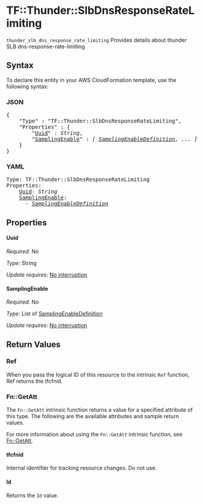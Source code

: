 # TF::Thunder::SlbDnsResponseRateLimiting

`thunder_slb_dns_response_rate_limiting` Provides details about thunder SLB dns-response-rate-limiting

## Syntax

To declare this entity in your AWS CloudFormation template, use the following syntax:

### JSON

<pre>
{
    "Type" : "TF::Thunder::SlbDnsResponseRateLimiting",
    "Properties" : {
        "<a href="#uuid" title="Uuid">Uuid</a>" : <i>String</i>,
        "<a href="#samplingenable" title="SamplingEnable">SamplingEnable</a>" : <i>[ <a href="samplingenabledefinition.md">SamplingEnableDefinition</a>, ... ]</i>
    }
}
</pre>

### YAML

<pre>
Type: TF::Thunder::SlbDnsResponseRateLimiting
Properties:
    <a href="#uuid" title="Uuid">Uuid</a>: <i>String</i>
    <a href="#samplingenable" title="SamplingEnable">SamplingEnable</a>: <i>
      - <a href="samplingenabledefinition.md">SamplingEnableDefinition</a></i>
</pre>

## Properties

#### Uuid

_Required_: No

_Type_: String

_Update requires_: [No interruption](https://docs.aws.amazon.com/AWSCloudFormation/latest/UserGuide/using-cfn-updating-stacks-update-behaviors.html#update-no-interrupt)

#### SamplingEnable

_Required_: No

_Type_: List of <a href="samplingenabledefinition.md">SamplingEnableDefinition</a>

_Update requires_: [No interruption](https://docs.aws.amazon.com/AWSCloudFormation/latest/UserGuide/using-cfn-updating-stacks-update-behaviors.html#update-no-interrupt)

## Return Values

### Ref

When you pass the logical ID of this resource to the intrinsic `Ref` function, Ref returns the tfcfnid.

### Fn::GetAtt

The `Fn::GetAtt` intrinsic function returns a value for a specified attribute of this type. The following are the available attributes and sample return values.

For more information about using the `Fn::GetAtt` intrinsic function, see [Fn::GetAtt](https://docs.aws.amazon.com/AWSCloudFormation/latest/UserGuide/intrinsic-function-reference-getatt.html).

#### tfcfnid

Internal identifier for tracking resource changes. Do not use.

#### Id

Returns the <code>Id</code> value.


